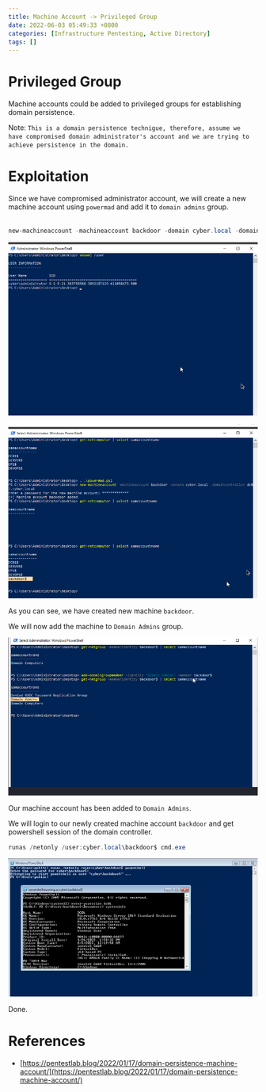 ```yaml
---
title: Machine Account -> Privileged Group
date: 2022-06-03 05:49:33 +0800
categories: [Infrastructure Pentesting, Active Directory]
tags: []  
---
```


# Privileged Group

Machine accounts could be added to privileged groups for establishing domain persistence. 

Note: `This is a domain persistence technigue, therefore, assume we have compromised domain administrator's account and we are trying to achieve persistence in the domain.`

# Exploitation

Since we have compromised administrator account, we will create a new machine account using `powermad` and add it to `domain admins` group.

```powershell

new-machineaccount -machineaccount backdoor -domain cyber.local -domaincontroller dc01.cyber.local

```
![ma](https://raw.githubusercontent.com/cyberkhalid/cyberkhalid.github.io/main/assets/img/ipentest/machineaccount1.png)

![ma](https://raw.githubusercontent.com/cyberkhalid/cyberkhalid.github.io/main/assets/img/ipentest/machineaccount2.png)

As you can see, we have created new machine `backdoor`.

We will now add the machine to `Domain Admins` group.

![ma](https://raw.githubusercontent.com/cyberkhalid/cyberkhalid.github.io/main/assets/img/ipentest/machineaccountg1.png)

Our machine account has been added to `Domain Admins`.

We will login to our newly created machine account `backdoor` and get powershell session of the domain controller.

```powershell
runas /netonly /user:cyber.local\backdoor$ cmd.exe

```
![ma](https://raw.githubusercontent.com/cyberkhalid/cyberkhalid.github.io/main/assets/img/ipentest/machineaccountg3.png)

Done. 

# References

- [https://pentestlab.blog/2022/01/17/domain-persistence-machine-account/](https://pentestlab.blog/2022/01/17/domain-persistence-machine-account/)
